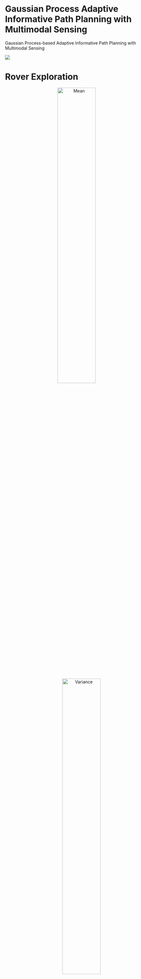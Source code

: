 # Gaussian Process Adaptive Informative Path Planning with Multimodal Sensing
Gaussian Process-based Adaptive Informative Path Planning with Multimodal Sensing

![](https://github.com/josh0tt/GP_AIPPMS/blob/main/img/Figure1.jpg)

<!--
# GPAIPPMS

This repository contains the code for the publication

> Insert paper citation 
```
@inproceedings{fischer2020information,
  title     = {Gaussian Process-based Adaptive Informative Path Planning with Multimodal Sensing},
  author    = {Joshua Ott, Edward Balaban, and Mykel Kochenderfer},
  booktitle = {insert},
  year      = {2023},
  volume    = {insert},
  series    = {insert},
  publisher = {insert},
  address   = {insert},
  month     = {insert}
}
```

The code uses the [JuliaPOMDP](https://github.com/JuliaPOMDP/POMDPs.jl) framework. All necessary packages are installed by following the setup instructions.
 -->

# Rover Exploration
<p align="center">
  <img alt="Mean" src="https://github.com/josh0tt/GP_AIPPMS/blob/main/img/mean.gif" width="50%">
&nbsp; &nbsp; &nbsp; &nbsp;
  <img alt="Variance" src="https://github.com/josh0tt/GP_AIPPMS/blob/main/img/var.gif" width="50%">
</p>
